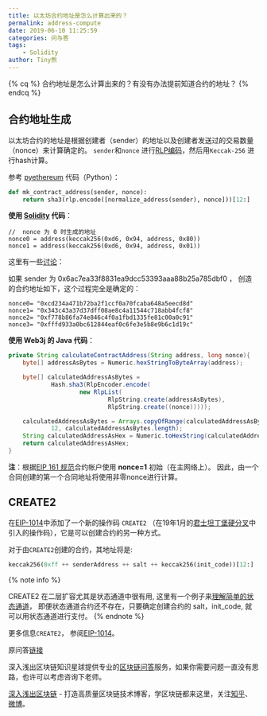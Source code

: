 ```yaml
---
title: 以太坊合约地址是怎么计算出来的？
permalink: address-compute
date: 2019-06-10 11:25:59
categories: 问与答
tags: 
    - Solidity
author: Tiny熊
---
```



{% cq %}
合约地址是怎么计算出来的？有没有办法提前知道合约的地址？
{% endcq %}

<!-- more -->

## 合约地址生成

以太坊合约的地址是根据创建者（sender）的地址以及创建者发送过的交易数量（nonce）来计算确定的。 `sender`和`nonce` 进行[RLP编码](https://learnblockchain.cn/2019/05/20/geth-rlp-encode/)，然后用`Keccak-256` 进行hash计算。

参考 [pyethereum](https://github.com/ethereum/pyethereum/blob/782842758e219e40739531a5e56fff6e63ca567b/ethereum/utils.py) 代码（Python）：

```python
def mk_contract_address(sender, nonce):
    return sha3(rlp.encode([normalize_address(sender), nonce]))[12:]
```

**使用 [Solidity](https://learnblockchain.cn/docs/solidity/) 代码**：

```
//  nonce 为 0 时生成的地址
nonce0 = address(keccak256(0xd6, 0x94, address, 0x80))
nonce1 = address(keccak256(0xd6, 0x94, address, 0x01))
```

这里有一些[讨论](https://swende.se/blog/Ethereum_quirks_and_vulns.html)：

如果 sender 为 0x6ac7ea33f8831ea9dcc53393aaa88b25a785dbf0 ， 创造的合约地址如下，这个过程完全是确定的：

```
nonce0= "0xcd234a471b72ba2f1ccf0a70fcaba648a5eecd8d"  
nonce1= "0x343c43a37d37dff08ae8c4a11544c718abb4fcf8"
nonce2= "0xf778b86fa74e846c4f0a1fbd1335fe81c00a0c91"
nonce3= "0xfffd933a0bc612844eaf0c6fe3e5b8e9b6c1d19c"
```

**使用 Web3j 的 Java 代码**：

```java
private String calculateContractAddress(String address, long nonce){
    byte[] addressAsBytes = Numeric.hexStringToByteArray(address);

    byte[] calculatedAddressAsBytes =
            Hash.sha3(RlpEncoder.encode(
                    new RlpList(
                            RlpString.create(addressAsBytes),
                            RlpString.create((nonce)))));

    calculatedAddressAsBytes = Arrays.copyOfRange(calculatedAddressAsBytes,
            12, calculatedAddressAsBytes.length);
    String calculatedAddressAsHex = Numeric.toHexString(calculatedAddressAsBytes);
    return calculatedAddressAsHex;
}
```

**注**：根据[EIP 161 规范](https://github.com/ethereum/EIPs/blob/master/EIPS/eip-161.md#specification)合约帐户使用 **nonce=1** 初始（在主网络上）。 因此，由一个合同创建的第一个合同地址将使用非零nonce进行计算。

## CREATE2

在[EIP-1014](https://github.com/ethereum/EIPs/blob/master/EIPS/eip-1014.md)中添加了一个新的操作码 `CREATE2` （在19年1月的[君士坦丁堡硬分叉](https://learnblockchain.cn/2019/06/15/eth-history1/)中引入的操作码），它是可以创建合约的另一种方式。


对于由`CREATE2`创建的合约，其地址将是:

```python
keccak256(0xff ++ senderAddress ++ salt ++ keccak256(init_code))[12:]
```

{% note info %}

CREATE2 在二层扩容尤其是状态通道中很有用, 这里有一个例子来[理解简单的状态通道](https://learnblockchain.cn/docs/solidity/examples/micropayment.html)， 即便状态通道合约还不存在，只要确定创建合约的 salt，init_code, 就可以用状态通道进行支付。
{% endnote %}


更多信息`CREATE2`， 参阅[EIP-1014](https://github.com/ethereum/EIPs/blob/master/EIPS/eip-1014.md)。

原问答[链接](https://ethereum.stackexchange.com/questions/760/how-is-the-address-of-an-ethereum-contract-computed)

深入浅出区块链知识星球提供专业的[区块链问答](https://learnblockchain.cn/2019/01/12/about-qa/)服务，如果你需要问题一直没有思路，也许可以考虑咨询下老师。

[深入浅出区块链](https://learnblockchain.cn/) - 打造高质量区块链技术博客，学区块链都来这里，关注[知乎](https://www.zhihu.com/people/xiong-li-bing/activities)、[微博](https://weibo.com/517623789)。
